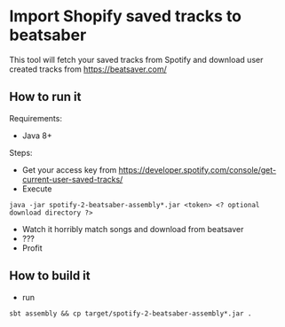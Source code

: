 # Import Shopify saved tracks to beatsaber

This tool will fetch your saved tracks from Spotify and download user created tracks from https://beatsaver.com/

## How to run it
Requirements:
- Java 8+

Steps:
- Get your access key from https://developer.spotify.com/console/get-current-user-saved-tracks/
- Execute 
```
java -jar spotify-2-beatsaber-assembly*.jar <token> <? optional download directory ?>
```
- Watch it horribly match songs and download from beatsaver
- ???
- Profit

## How to build it
- run 
```
sbt assembly && cp target/spotify-2-beatsaber-assembly*.jar .
```
